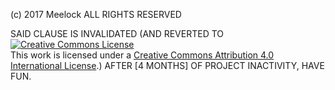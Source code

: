 (c) 2017 Meelock ALL RIGHTS RESERVED

SAID CLAUSE IS INVALIDATED (AND REVERTED TO <a rel="license" href="http://creativecommons.org/licenses/by/4.0/"><img alt="Creative Commons License" style="border-width:0" src="https://i.creativecommons.org/l/by/4.0/88x31.png" /></a><br />This work is licensed under a <a rel="license" href="http://creativecommons.org/licenses/by/4.0/">Creative Commons Attribution 4.0 International License</a>.) AFTER [4 MONTHS] OF PROJECT INACTIVITY, HAVE FUN.
